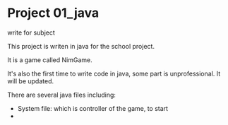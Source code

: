# Project 01_java
write for subject

This project is writen in java for the school project.

It is a game called NimGame.

It's also the first time to write code in java, some part is unprofessional. It will be updated.

There are several java files including:
  - System file: which is controller of the game, to start 
  - 
